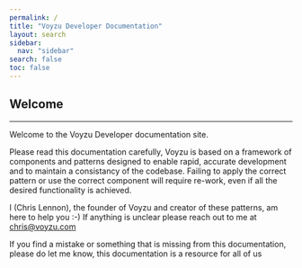 ```yaml
---
permalink: /
title: "Voyzu Developer Documentation"
layout: search
sidebar:
  nav: "sidebar"
search: false
toc: false
---
```

## Welcome
<hr/>
Welcome to the Voyzu Developer documentation site. 

Please read this documentation carefully, Voyzu is based on a framework of components and patterns designed to enable rapid, accurate development and to maintain a consistancy of the codebase.  Failing to apply the correct pattern or use the correct component will require re-work, even if all the desired functionality is achieved.

I (Chris Lennon), the founder of Voyzu and creator of these patterns, am here to help you :-)  If anything is unclear please reach out to me at chris@voyzu.com

If you find a mistake or something that is missing from this documentation, please do let me know, this documentation is a resource for all of us
